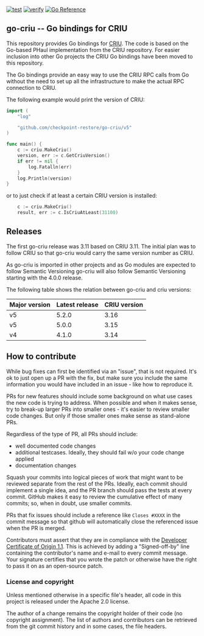 [![test](https://github.com/checkpoint-restore/go-criu/workflows/ci/badge.svg?branch=master)](https://github.com/checkpoint-restore/go-criu/actions?query=workflow%3Aci)
[![verify](https://github.com/checkpoint-restore/go-criu/workflows/verify/badge.svg?branch=master)](https://github.com/checkpoint-restore/go-criu/actions?query=workflow%3Averify)
[![Go Reference](https://pkg.go.dev/badge/github.com/checkpoint-restore/go-criu.svg)](https://pkg.go.dev/github.com/checkpoint-restore/go-criu)

## go-criu -- Go bindings for CRIU

This repository provides Go bindings for [CRIU](https://criu.org/). The code is based on the Go-based PHaul
implementation from the CRIU repository. For easier inclusion into other Go projects the
CRIU Go bindings have been moved to this repository.

The Go bindings provide an easy way to use the CRIU RPC calls from Go without the need
to set up all the infrastructure to make the actual RPC connection to CRIU.

The following example would print the version of CRIU:
```go
import (
	"log"

	"github.com/checkpoint-restore/go-criu/v5"
)

func main() {
	c := criu.MakeCriu()
	version, err := c.GetCriuVersion()
	if err != nil {
		log.Fatalln(err)
	}
	log.Println(version)
}
```

or to just check if at least a certain CRIU version is installed:

```go
	c := criu.MakeCriu()
	result, err := c.IsCriuAtLeast(31100)
```

## Releases

The first go-criu release was 3.11 based on CRIU 3.11. The initial plan
was to follow CRIU so that go-criu would carry the same version number as
CRIU.

As go-criu is imported in other projects and as Go modules are expected
to follow Semantic Versioning go-criu will also follow Semantic Versioning
starting with the 4.0.0 release.

The following table shows the relation between go-criu and criu versions:

| Major version  | Latest release | CRIU version |
| -------------- | -------------- | ------------ |
| v5             | 5.2.0          | 3.16         |
| v5             | 5.0.0          | 3.15         |
| v4             | 4.1.0          | 3.14         |

## How to contribute

While bug fixes can first be identified via an "issue", that is not required.
It's ok to just open up a PR with the fix, but make sure you include the same
information you would have included in an issue - like how to reproduce it.

PRs for new features should include some background on what use cases the
new code is trying to address. When possible and when it makes sense, try to
break-up larger PRs into smaller ones - it's easier to review smaller
code changes. But only if those smaller ones make sense as stand-alone PRs.

Regardless of the type of PR, all PRs should include:
* well documented code changes
* additional testcases. Ideally, they should fail w/o your code change applied
* documentation changes

Squash your commits into logical pieces of work that might want to be reviewed
separate from the rest of the PRs. Ideally, each commit should implement a
single idea, and the PR branch should pass the tests at every commit. GitHub
makes it easy to review the cumulative effect of many commits; so, when in
doubt, use smaller commits.

PRs that fix issues should include a reference like `Closes #XXXX` in the
commit message so that github will automatically close the referenced issue
when the PR is merged.

Contributors must assert that they are in compliance with the [Developer
Certificate of Origin 1.1](http://developercertificate.org/). This is achieved
by adding a "Signed-off-by" line containing the contributor's name and e-mail
to every commit message. Your signature certifies that you wrote the patch or
otherwise have the right to pass it on as an open-source patch.

### License and copyright

Unless mentioned otherwise in a specific file's header, all code in
this project is released under the Apache 2.0 license.

The author of a change remains the copyright holder of their code
(no copyright assignment). The list of authors and contributors can be
retrieved from the git commit history and in some cases, the file headers.
